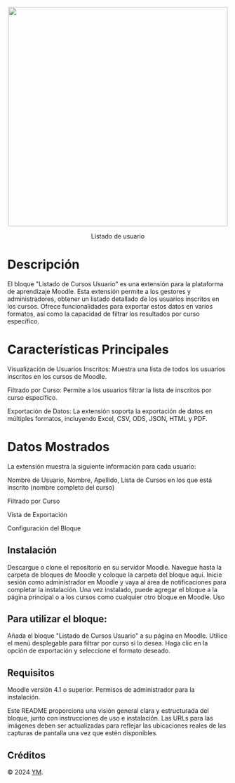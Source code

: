 <p align="center">
	  <img src="https://www.ymrest.com/assets/images/matricula-capture.png" width="500" >
  <p align="center">Listado de usuario</p>
</p>

# Descripción
El bloque "Listado de Cursos Usuario" es una extensión para la plataforma de aprendizaje Moodle. Esta extensión permite a los gestores y administradores, obtener un listado detallado de los usuarios inscritos en los cursos. Ofrece funcionalidades para exportar estos datos en varios formatos, así como la capacidad de filtrar los resultados por curso específico.

# Características Principales
Visualización de Usuarios Inscritos: Muestra una lista de todos los usuarios inscritos en los cursos de Moodle.

Filtrado por Curso: Permite a los usuarios filtrar la lista de inscritos por curso específico.

Exportación de Datos: La extensión soporta la exportación de datos en múltiples formatos, incluyendo Excel, CSV, ODS, JSON, HTML y PDF.

# Datos Mostrados
La extensión muestra la siguiente información para cada usuario:

Nombre de Usuario, Nombre, Apellido, Lista de Cursos en los que está inscrito (nombre completo del curso)

Filtrado por Curso

Vista de Exportación

Configuración del Bloque

## Instalación
Descargue o clone el repositorio en su servidor Moodle.
Navegue hasta la carpeta de bloques de Moodle y coloque la carpeta del bloque aquí.
Inicie sesión como administrador en Moodle y vaya al área de notificaciones para completar la instalación.
Una vez instalado, puede agregar el bloque a la página principal o a los cursos como cualquier otro bloque en Moodle.
Uso

## Para utilizar el bloque:

Añada el bloque "Listado de Cursos Usuario" a su página en Moodle.
Utilice el menú desplegable para filtrar por curso si lo desea.
Haga clic en la opción de exportación y seleccione el formato deseado.

## Requisitos
Moodle versión 4.1 o superior.
Permisos de administrador para la instalación.

Este README proporciona una visión general clara y estructurada del bloque, junto con instrucciones de uso e instalación. Las URLs para las imágenes deben ser actualizadas para reflejar las ubicaciones reales de las capturas de pantalla una vez que estén disponibles.

## Créditos

© 2024 [YM](https://ymrest.com/).
